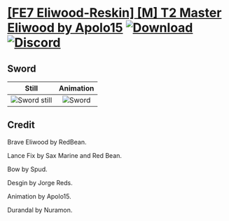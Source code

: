 # [\[FE7 Eliwood-Reskin\] \[M\] T2 Master Eliwood by Apolo15](./) [![Download](https://img.shields.io/badge/Download--red?style=social&logo=github)](https://minhaskamal.github.io/DownGit/#/home?url=https://github.com/Klokinator/FE-Repo/tree/main/Battle%20Animations%2FLords%20-%20Vanilla%20and%20Custom%2F%5BFE7%20Eliwood-Reskin%5D%20%5BM%5D%20T2%20Master%20Eliwood%20by%20Apolo15%2F1.%20Sword) [![Discord](https://img.shields.io/badge/Discord--blue?style=social&logo=discord)](https://discord.gg/C7VNGnyTPA)

## Sword

| Still | Animation |
| :---: | :-------: |
| ![Sword still](./Sword_000.png) | ![Sword](./Sword.gif) |

## Credit

Brave Eliwood by RedBean.

Lance Fix by Sax Marine and Red Bean.

Bow by Spud.

Desgin by Jorge Reds.

Animation by Apolo15.

Durandal by Nuramon.
